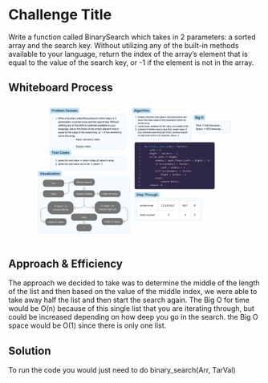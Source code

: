 # Challenge Title
<!-- Description of the challenge -->
Write a function called BinarySearch which takes in 2 parameters: a sorted array and the search key. Without utilizing any of the built-in methods available to your language, return the index of the array’s element that is equal to the value of the search key, or -1 if the element is not in the array.

## Whiteboard Process
<!-- Embedded whiteboard image -->
![Whiteboard Image](codeChallenge3.png)

## Approach & Efficiency
<!-- What approach did you take? Why? What is the Big O space/time for this approach? -->
The approach we decided to take was to determine the middle of the length of the list and then based on the value of the middle index, we were able to take away half the list and then start the search again. The Big O for time would be O(n) because of this single list that you are iterating through, but could be increased depending on how deep you go in the search. the Big O space would be O(1) since there is only one list.

## Solution
<!-- Show how to run your code, and examples of it in action -->
To run the code you would just need to do binary_search(Arr, TarVal)
